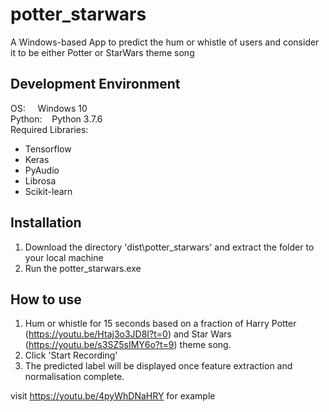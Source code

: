 # potter_starwars
A Windows-based App to predict the hum or whistle of users and consider it to be either Potter or StarWars theme song


## Development Environment
OS: &nbsp;&nbsp;&nbsp;&nbsp;Windows 10
<br/>Python:&nbsp;&nbsp;&nbsp;&nbsp;Python 3.7.6
<br/>Required Libraries:
- Tensorflow
- Keras
- PyAudio
- Librosa
- Scikit-learn


## Installation
1. Download the directory 'dist\potter_starwars' and extract the folder to your local machine
2. Run the potter_starwars.exe

## How to use
1. Hum or whistle for 15 seconds based on a fraction of Harry Potter (https://youtu.be/Htaj3o3JD8I?t=0) and Star Wars (https://youtu.be/s3SZ5sIMY6o?t=9) theme song.
2. Click 'Start Recording'
3. The predicted label will be displayed once feature extraction and normalisation complete.

visit https://youtu.be/4pyWhDNaHRY for example
